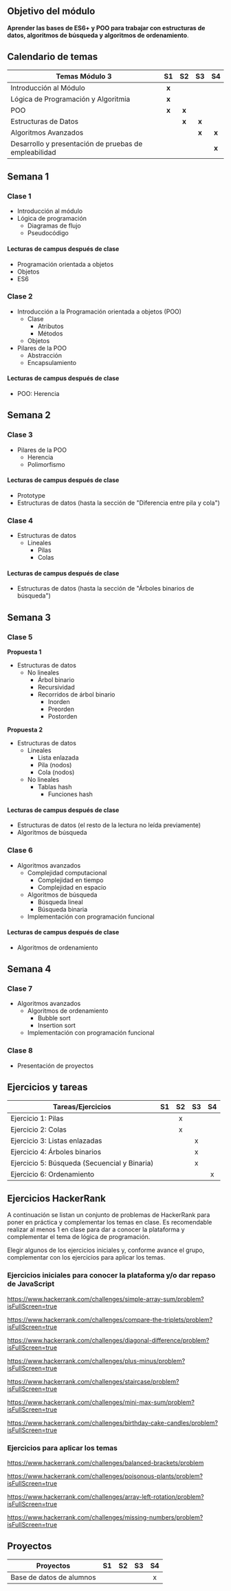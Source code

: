 ## Objetivo del módulo

 **Aprender las bases de ES6+ y POO para trabajar con estructuras de datos, algoritmos de búsqueda y algoritmos de ordenamiento**. 

## Calendario de temas
|                          Temas Módulo 3                         |S1 |S2 |S3 |S4 |
|-----------------------------------------------------|:--------:|:-----:|:-----:|:-----:|               
| Introducción al Módulo                                |   **x**  |       |       |       |
| Lógica de Programación y Algoritmia                                      |   **x**  |       |       |       |
| POO                                   |  **x**  |**x**     |       |       |
| Estructuras de Datos           |    |      **x**  | **x**      |       |
|Algoritmos Avanzados               |     |    |  **x**   |  **x**   |
|Desarrollo y presentación de pruebas de empleabilidad||||**x**|

## Semana 1
### Clase 1

+ Introducción al módulo
+ Lógica de programación
  + Diagramas de flujo
  + Pseudocódigo

#### Lecturas de campus después de clase
+ Programación orientada a objetos
+ Objetos
+ ES6

### Clase 2
+ Introducción a la Programación orientada a objetos (POO)
  + Clase
    + Atributos
    + Métodos
  + Objetos
+ Pilares de la POO
  + Abstracción
  + Encapsulamiento

#### Lecturas de campus después de clase
+ POO: Herencia

## Semana 2
### Clase 3
+ Pilares de la POO
  + Herencia
  + Polimorfismo

#### Lecturas de campus después de clase
+ Prototype
+ Estructuras de datos (hasta la sección de "Diferencia entre pila y cola")


### Clase 4
+ Estructuras de datos
    + Lineales
      + Pilas
      + Colas
#### Lecturas de campus después de clase
+ Estructuras de datos (hasta la sección de "Árboles binarios de búsqueda")


## Semana 3
### Clase 5
**Propuesta 1**
+ Estructuras de datos
  + No lineales
    + Árbol binario
    + Recursividad
    + Recorridos de árbol binario
      + Inorden
      + Preorden
      + Postorden

**Propuesta 2** 
+ Estructuras de datos
  + Lineales
    + Lista enlazada 
    + Pila (nodos)
    + Cola (nodos)
  + No lineales
    + Tablas hash
      + Funciones hash      

#### Lecturas de campus después de clase
+ Estructuras de datos (el resto de la lectura no leída previamente)
+ Algoritmos de búsqueda

### Clase 6
+ Algoritmos avanzados
  + Complejidad computacional
    + Complejidad en tiempo
    + Complejidad en espacio
  + Algoritmos de búsqueda
    + Búsqueda lineal
    + Búsqueda binaria
  + Implementación con programación funcional
#### Lecturas de campus después de clase
+ Algoritmos de ordenamiento

## Semana 4
### Clase 7
+ Algoritmos avanzados
  + Algoritmos de ordenamiento
    + Bubble sort
    + Insertion sort
  + Implementación con programación funcional

### Clase 8
+ Presentación de proyectos


## Ejercicios y tareas
| Tareas/Ejercicios                   | S1 | S2 | S3 | S4 |
|-------------------------------------|:----:|:----:|:----:|:----:|
| Ejercicio 1: Pilas                   |    |  x  |    |    |
| Ejercicio 2: Colas         |    |  x  |    |    |
| Ejercicio 3: Listas enlazadas    |    |    |  x  |    |
| Ejercicio 4: Árboles binarios |    |    |   x |    |
| Ejercicio 5: Búsqueda (Secuencial y Binaria)  |    |    |    x|    |
| Ejercicio 6: Ordenamiento ||||x|

## Ejercicios HackerRank

A continuación se listan un conjunto de problemas de HackerRank para poner en práctica y complementar los temas en clase.
Es recomendable realizar al menos 1 en clase para dar a conocer la plataforma y complementar el tema de lógica de programación.

Elegir algunos de los ejercicios iniciales y, conforme avance el grupo, complementar con los ejercicios para aplicar los temas.

### Ejercicios iniciales para conocer la plataforma y/o dar repaso de JavaScript

https://www.hackerrank.com/challenges/simple-array-sum/problem?isFullScreen=true

https://www.hackerrank.com/challenges/compare-the-triplets/problem?isFullScreen=true

https://www.hackerrank.com/challenges/diagonal-difference/problem?isFullScreen=true

https://www.hackerrank.com/challenges/plus-minus/problem?isFullScreen=true

https://www.hackerrank.com/challenges/staircase/problem?isFullScreen=true

https://www.hackerrank.com/challenges/mini-max-sum/problem?isFullScreen=true

https://www.hackerrank.com/challenges/birthday-cake-candles/problem?isFullScreen=true

### Ejercicios para aplicar los temas

https://www.hackerrank.com/challenges/balanced-brackets/problem

https://www.hackerrank.com/challenges/poisonous-plants/problem?isFullScreen=true

https://www.hackerrank.com/challenges/array-left-rotation/problem?isFullScreen=true

https://www.hackerrank.com/challenges/missing-numbers/problem?isFullScreen=true

## Proyectos
| Proyectos                            | S1 | S2 | S3 | S4 |
|---------------------------------------|:--:|:--:|:--:|:--:|
| Base de datos de alumnos                      |    |   |    |  x  |
